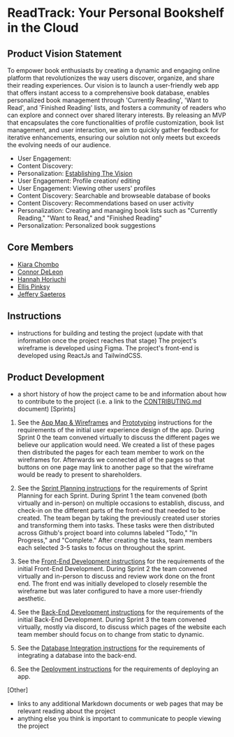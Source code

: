 # ReadTrack: Your Personal Bookshelf in the Cloud

## Product Vision Statement

To empower book enthusiasts by creating a dynamic and engaging online platform that revolutionizes the way users discover, organize, and share their reading experiences. Our vision is to launch a user-friendly web app that offers instant access to a comprehensive book database, enables personalized book management through 'Currently Reading', 'Want to Read', and 'Finished Reading' lists, and fosters a community of readers who can explore and connect over shared literary interests. By releasing an MVP that encapsulates the core functionalities of profile customization, book list management, and user interaction, we aim to quickly gather feedback for iterative enhancements, ensuring our solution not only meets but exceeds the evolving needs of our audience.

- User Engagement:
- Content Discovery:
- Personalization:
  [Establishing The Vision](Features)
- User Engagement: Profile creation/ editing
- User Engagement: Viewing other users' profiles
- Content Discovery: Searchable and browseable database of books
- Content Discovery: Recommendations based on user activity
- Personalization: Creating and managing book lists such as "Currently Reading," "Want to Read," and "Finished Reading"
- Personalization: Personalized book suggestions

## Core Members
* [Kiara Chombo](https://github.com/k1arac)
* [Connor DeLeon](https://github.com/cnnrdel)
* [Hannah Horiuchi](https://github.com/hah8236)
* [Ellis Pinksy](https://github.com/ellispinsky)
* [Jeffery Saeteros](https://github.com/jeffreysaeteros)

## Instructions

- instructions for building and testing the project (update with that information once the project reaches that stage)
  The project's wireframe is developed using Figma. The project's front-end is developed using ReactJs and TailwindCSS.

## Product Development

- a short history of how the project came to be and information about how to contribute to the project (i.e. a link to the [CONTRIBUTING.md](./CONTRIBUTING.md) document)
  [Sprints]

1. See the [App Map & Wireframes](instructions-0a-app-map-wireframes.md) and [Prototyping](./instructions-0b-prototyping.md) instructions for the requirements of the initial user experience design of the app.
   During Sprint 0 the team convened virtually to discuss the different pages we believe our application would need. We created a list of these pages then distributed the pages for each team member to work on the wireframes for. Afterwards we connected all of the pages so that buttons on one page may link to another page so that the wireframe would be ready to present to shareholders.

1. See the [Sprint Planning instructions](instructions-0d-sprint-planning.md) for the requirements of Sprint Planning for each Sprint.
   During Sprint 1 the team convened (both virtually and in-person) on multiple occasions to establish, discuss, and check-in on the different parts of the front-end that needed to be created. The team began by taking the previously created user stories and transforming them into tasks. These tasks were then distributed across Github's project board into columns labeled "Todo," "In Progress," and "Complete." After creating the tasks, team members each selected 3-5 tasks to focus on throughout the sprint.

1. See the [Front-End Development instructions](./instructions-1-front-end.md) for the requirements of the initial Front-End Development.
   During Sprint 2 the team convened virtually and in-person to discuss and review work done on the front end. The front end was initially developed to closely resemble the wireframe but was later configured to have a more user-friendly aesthetic.

1. See the [Back-End Development instructions](./instructions-2-back-end.md) for the requirements of the initial Back-End Development.
   During Sprint 3 the team convened virtually, mostly via discord, to discuss which pages of the website each team member should focus on to change from static to dynamic.

1. See the [Database Integration instructions](./instructions-3-database.md) for the requirements of integrating a database into the back-end.

1. See the [Deployment instructions](./instructions-4-deployment.md) for the requirements of deploying an app.

[Other]

- links to any additional Markdown documents or web pages that may be relevant reading about the project
- anything else you think is important to communicate to people viewing the project
